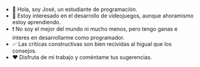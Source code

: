 - 👋 Hola, soy José, un estudiante de programación.
- 👀 Estoy interesado en el desarrollo de videojuegos, aunque ahoramismo estoy aprendiendo.
- ❗ No soy el mejor del mundo ni mucho menos, pero tengo ganas e interes en desarrollarme como programador.
- ✅ Las criticas constructivas son bien recividas al higual que los consejos.
- ❤️ Disfruta de mi trabajo y coméntame tus sugerencias.

<!---
jmarara529/jmarara529 is a ✨ special ✨ repository because its `README.md` (this file) appears on your GitHub profile.
You can click the Preview link to take a look at your changes.
--->
